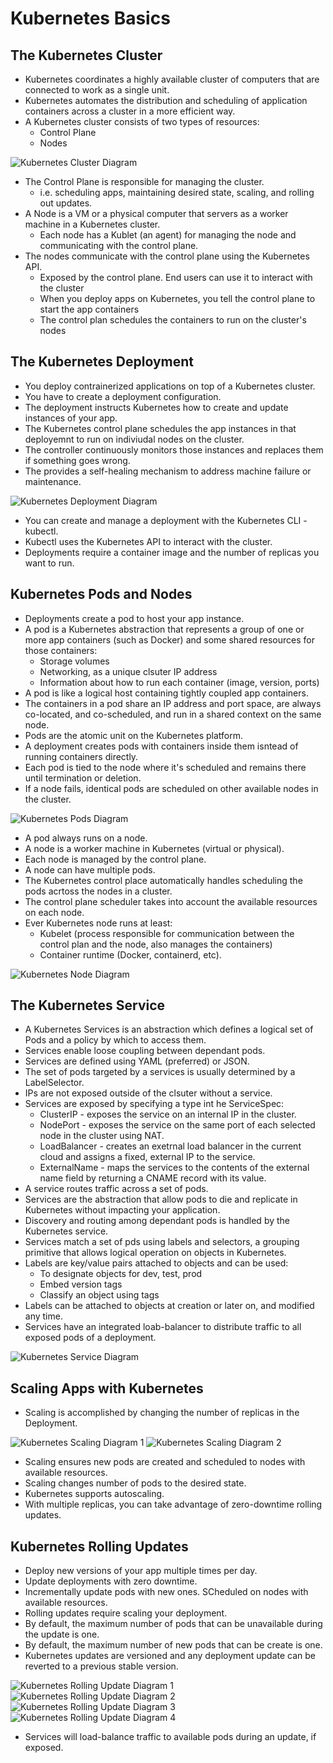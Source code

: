 # Kubernetes Basics

## The Kubernetes Cluster

- Kubernetes coordinates a highly available cluster of computers that are connected to work as a single unit.
- Kubernetes automates the distribution and scheduling of application containers across a cluster in a more efficient way.
- A Kubernetes cluster consists of two types of resources:
  - Control Plane
  - Nodes

![Kubernetes Cluster Diagram](images/k8s-cluster-diagram.png)

- The Control Plane is responsible for managing the cluster.
  - i.e. scheduling apps, maintaining desired state, scaling, and rolling out updates.
- A Node is a VM or a physical computer that servers as a worker machine in a Kubernetes cluster.
  - Each node has a Kublet (an agent) for managing the node and communicating with the control plane.
- The nodes communicate with the control plane using the Kubernetes API.
  - Exposed by the control plane. End users can use it to interact with the cluster
  - When you deploy apps on Kubernetes, you tell the control plane to start the app containers
  - The control plan schedules the containers to run on the cluster's nodes

## The Kubernetes Deployment

- You deploy contrainerized applications on top of a Kubernetes cluster.
- You have to create a deployment configuration.
- The deployment instructs Kubernetes how to create and update instances of your app.
- The Kubernetes control plane schedules the app instances in that deployemnt to run on indiviudal nodes on the cluster.
- The controller continuously monitors those instances and replaces them if something goes wrong.
- The provides a self-healing mechanism to address machine failure or maintenance.

![Kubernetes Deployment Diagram](images/k8s-deployment-diagram.png)

- You can create and manage a deployment with the Kubernetes CLI - kubectl.
- Kubectl uses the Kubernetes API to interact with the cluster.
- Deployments require a container image and the number of replicas you want to run.

## Kubernetes Pods and Nodes

- Deployments create a pod to host your app instance.
- A pod is a Kubernetes abstraction that represents a group of one or more app containers (such as Docker) and some shared resources for those containers:
  - Storage volumes
  - Networking, as a unique clsuter IP address
  - Information about how to run each container (image, version, ports)
- A pod is like a logical host containing tightly coupled app containers.
- The containers in a pod share an IP address and port space, are always co-located, and co-scheduled, and run in a shared context on the same node.
- Pods are the atomic unit on the Kubernetes platform.
- A deployment creates pods with containers inside them isntead of running containers directly.
- Each pod is tied to the node where it's scheduled and remains there until termination or deletion.
- If a node fails, identical pods are scheduled on other available nodes in the cluster.

![Kubernetes Pods Diagram](images/k8s-pods-diagram.png)

- A pod always runs on a node.
- A node is a worker machine in Kubernetes (virtual or physical).
- Each node is managed by the control plane.
- A node can have multiple pods.
- The Kubernetes control place automatically handles scheduling the pods acrtoss the nodes in a cluster.
- The control plane scheduler takes into account the available resources on each node.
- Ever Kubernetes node runs at least:
  - Kubelet (process responsible for communication between the control plan and the node, also manages the containers)
  - Container runtime (Docker, containerd, etc).
  
![Kubernetes Node Diagram](images/k8s-node-diagram.png)

## The Kubernetes Service

- A Kubernetes Services is an abstraction which defines a logical set of Pods and a policy by which to access them.
- Services enable loose coupling between dependant pods.
- Services are defined using YAML (preferred) or JSON.
- The set of pods targeted by a services is usually determined by a LabelSelector.
- IPs are not exposed outside of the clsuter without a service.
- Services are exposed by specifying a type int he ServiceSpec:
  - ClusterIP - exposes the service on an internal IP in the cluster.
  - NodePort - exposes the service on the same port of each selected node in the cluster using NAT.
  - LoadBalancer - creates an exetrnal load balancer in the current cloud and assigns a fixed, external IP to the service.
  - ExternalName - maps the services to the contents of the external name field by returning a CNAME record with its value.
- A service routes traffic across a set of pods.
- Services are the abstraction that allow pods to die and replicate in Kubernetes without impacting your application.
- Discovery and routing among dependant pods is handled by the Kubernetes service.
- Services match a set of pds using labels and selectors, a grouping primitive that allows logical operation on objects in Kubernetes.
- Labels are key/value pairs attached to objects and can be used:
  - To designate objects for dev, test, prod
  - Embed version tags
  - Classify an object using tags
- Labels can be attached to objects at creation or later on, and modified any time.
- Services have an integrated loab-balancer to distribute traffic to all exposed pods of a deployment.

![Kubernetes Service Diagram](images/k8s-service-diagram.png)

## Scaling Apps with Kubernetes

- Scaling is accomplished by changing the number of replicas in the Deployment.

![Kubernetes Scaling Diagram 1](images/k8s-scaling-diagram-1.png)
![Kubernetes Scaling Diagram 2](images/k8s-scaling-diagram-2.png)

- Scaling ensures new pods are created and scheduled to nodes with available resources.
- Scaling changes number of pods to the desired state.
- Kubernetes supports autoscaling.
- With multiple replicas, you can take advantage of zero-downtime rolling updates.

## Kubernetes Rolling Updates

- Deploy new versions of your app multiple times per day.
- Update deployments with zero downtime.
- Incrementally update pods with new ones. SCheduled on nodes with available resources.
- Rolling updates require scaling your deployment.
- By default, the maximum number of pods that can be unavailable during the update is one.
- By default, the maximum number of new pods that can be create is one.
- Kubernetes updates are versioned and any deployment update can be reverted to a previous stable version.

![Kubernetes Rolling Update Diagram 1](images/k8s-rolling-diagram-1.png)
![Kubernetes Rolling Update Diagram 2](images/k8s-rolling-diagram-2.png)
![Kubernetes Rolling Update Diagram 3](images/k8s-rolling-diagram-3.png)
![Kubernetes Rolling Update Diagram 4](images/k8s-rolling-diagram-4.png)

- Services will load-balance traffic to available pods during an update, if exposed.